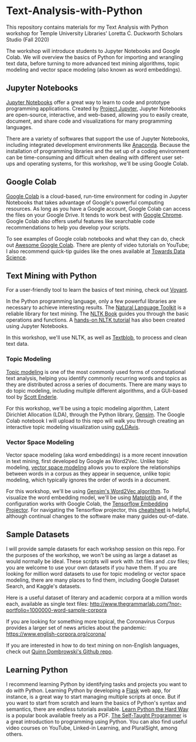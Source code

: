 # Text-Analysis-with-Python

This repository contains materials for my Text Analysis with Python workshop for Temple University Libraries' Loretta C. Duckworth Scholars Studio (Fall 2020)

The workshop will introduce students to Jupyter Notebooks and Google Colab. We will overview the basics of Python for importing and wrangling text data, before turning to more advanced text mining algorithms, topic modeling and vector space modeling (also known as word embeddings).

## Jupyter Notebooks

[Jupyter Notebooks](https://github.com/jupyter/notebook) offer a great way to learn to code and prototype programming applications. Created by [Project Jupyter](https://jupyter.org/), Jupyter Notebooks are open-source, interactive, and web-based, allowing you to easily create, document, and share code and visualizations for many programming languages.

There are a variety of softwares that support the use of Jupyter Notebooks, including integrated development environments like [Anaconda](https://docs.anaconda.com/anaconda/navigator/). Because the installation of programming libraries and the set up of a coding environment can be time-consuming and difficult when dealing with different user set-ups and operating systems, for this workshop, we'll be using Google Colab.

## Google Colab

[Google Colab](https://colab.research.google.com/notebooks/intro.ipynb#recent=true) is a cloud-based, run-time environment for coding in Jupyter Notebooks that takes advantage of Google's powerful computing resources. As long as you have a Google account, Google Colab can access the files on your Google Drive. It tends to work best with [Google Chrome](https://www.google.com/chrome/index.html). Google Colab also offers useful features like searchable code recommendations to help you develop your scripts. 

To see examples of Google colab notebooks and what they can do, check out [Awesome Google Colab](https://github.com/firmai/awesome-google-colab). There are plenty of video tutorials on YouTube; I also recommend quick-tip guides like the ones available at [Towards Data Science](https://towardsdatascience.com/10-tips-for-a-better-google-colab-experience-33f8fe721b82).

## Text Mining with Python

For a user-friendly tool to learn the basics of text mining, check out [Voyant](https://voyant-tools.org/). 

In the Python programming language, only a few powerful libraries are necessary to achieve interesting results. The [Natural Language Toolkit](https://www.nltk.org) is a reliable library for text mining. The [NLTK Book](https://www.nltk.org/book/) guides you through the basic operations and functions. A [hands-on NLTK tutorial](https://github.com/hb20007/hands-on-nltk-tutorial) has also been created using Jupyter Notebooks.

In this workshop, we'll use NLTK, as well as [Textblob](https://textblob.readthedocs.io/en/dev/), to process and clean text data.

### Topic Modeling

[Topic modeling](http://journalofdigitalhumanities.org/2-1/topic-modeling-a-basic-introduction-by-megan-r-brett/) is one of the most commonly used forms of computational text analysis, helping you identify commonly recurring words and topics as they are distributed across a series of documents. There are many ways to do topic modeling, including multiple different algorithms, and a GUI-based tool by [Scott Enderle](https://github.com/senderle/topic-modeling-tool).

For this workshop, we'll be using a topic modeling algorithm, Latent Dirichlet Allocation (LDA), through the Python library, [Gensim](https://radimrehurek.com/gensim/). The Google Colab notebook I will upload to this repo will walk you through creating an interactive topic modeling visualization using [pyLDAvis](https://github.com/bmabey/pyLDAvis).

### Vector Space Modeling

Vector space modeling (aka word embeddings) is a more recent innovation in text mining, first developed by Google as Word2Vec. Unlike topic modeling, [vector space modeling](http://bookworm.benschmidt.org/posts/2015-10-25-Word-Embeddings.html) allows you to explore the relationships between words in a corpus as they appear in sequence, unlike topic modeling, which typically ignores the order of words in a document. 

For this workshop, we'll be using [Gensim's Word2Vec algorithm](https://radimrehurek.com/gensim/auto_examples/tutorials/run_word2vec.html). To visualize the word embedding model, we'll be using [Matplotlib](https://matplotlib.org/) and, if the configuration works with Google Colab, the [Tensorflow Embedding Projector](https://projector.tensorflow.org/). For navigating the Tensorflow projector, this [cheatsheet](https://github.com/louishenrifranc/Tensorflow-Cheatsheet) is helpful, although continual changes to the software make many guides out-of-date.

## Sample Datasets

I will provide sample datasets for each workshop session on this repo. For the purposes of the workshop, we won't be using as large a dataset as would normally be ideal. These scripts will work with .txt files and .csv files; you are welcome to use your own datasets if you have them. If you are looking for million word datasets to use for topic modeling or vector space modeling, there are many places to find them, including Google Dataset Search, and Kaggle's datasets. 

Here is a useful dataset of literary and academic corpora at a million words each, available as single text files: http://www.thegrammarlab.com/?nor-portfolio=1000000-word-sample-corpora

If you are looking for something more topical, the Coronavirus Corpus provides a larger set of news articles about the pandemic: https://www.english-corpora.org/corona/

If you are interested in how to do text mining on non-English languages, check out [Quinn Dombrowski's Github repo](https://github.com/multilingual-dh/nlp-resources).

## Learning Python 

I recommend learning Python by identifying tasks and projects you want to do *with* Python. Learning Python by developing a [Flask](https://flask.palletsprojects.com/en/1.1.x/) web app, for instance, is a great way to start managing multiple scripts at once. But if you want to start from scratch and learn the basics of Python's syntax and semantics, there are endless tutorials available. [Learn Python the Hard Way](https://learntocodetogether.com/learn-python-the-hard-way-free-ebook-download/) is a popular book available freely as a PDF. [The Self-Taught Programmer](https://www.goodreads.com/book/show/51941365-the-self-taught-programmer) is a great introduction to programming using Python. You can also find useful video courses on YouTube, Linked-in Learning, and PluralSight, among others.
